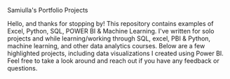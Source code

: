 Samiulla's  Portfolio Projects  

Hello, and thanks for stopping by! This repository contains examples of Excel, Python, SQL, POWER BI & Machine Learning. I've written for solo projects and while learning/working through SQL, excel, PBI & Python, machine learning, and other data analytics courses. Below are a few highlighted projects, including data visualizations I created using Power BI. Feel free to take a look around and reach out if you have any feedback or questions.
